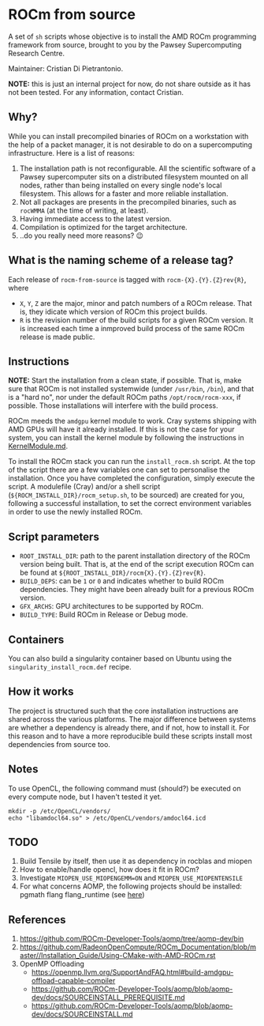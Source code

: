 # ROCm from source

A set of `sh` scripts whose objective is to install the AMD ROCm programming framework from source, brought to you by the Pawsey Supercomputing Research Centre.

Maintainer: Cristian Di Pietrantonio.

**NOTE:** this is just an internal project for now, do not share outside as it has not been tested. For any information, contact Cristian.

## Why?

While you can install precompiled binaries of ROCm on a workstation with the help of a packet manager, it is not desirable to do on a supercomputing infrastructure. Here is a list of reasons:

1. The installation path is not reconfigurable. All the scientific software of a Pawsey supercomputer sits on a distributed filesystem mounted on all nodes, rather than being installed on every single node's local filesystem. This allows for a faster and more reliable installation.
2. Not all packages are presents in the precompiled binaries, such as `rocWMMA` (at the time of writing, at least).
3. Having immediate access to the latest version.
4. Compilation is optimized for the target architecture.
5. ..do you really need more reasons? 😉

## What is the naming scheme of a release tag?

Each release of `rocm-from-source` is tagged with `rocm-{X}.{Y}.{Z}rev{R}`, where

- `X`, `Y`, `Z` are the major, minor and patch numbers of a ROCm release. That is, they idicate which version of ROCm this project builds.
- `R` is the revision number of the build scripts for a given ROCm version. It is increased each time a inmproved build process of the same ROCm release is made public.

## Instructions

**NOTE:** Start the installation from a clean state, if possible. That is, make sure that ROCm is not installed systemwide (under `/usr/bin`, `/bin`), and that is a "hard no", nor under the default ROCm paths `/opt/rocm/rocm-xxx`, if possible. Those installations will interfere with the build process.

ROCm meeds the `amdgpu` kernel module to work. Cray systems shipping with AMD GPUs will have it already installed. If this is not the case for your system, you can install the kernel module by following the instructions in [KernelModule.md](docs/KernelModule.md).

To install the ROCm stack you can run the `install_rocm.sh` script. At the top of the script there are a few variables one can set to personalise the installation. Once you have completed the configuration, simply execute the script. A modulefile (Cray) and/or a shell script (`${ROCM_INSTALL_DIR}/rocm_setup.sh`, to be sourced) are created for you, following a successful installation, to set the correct environment variables in order to use the newly installed ROCm.
 
## Script parameters

- `ROOT_INSTALL_DIR`: path to the parent installation directory of the ROCm version being built. That is, at the end of the script execution ROCm can be found at `${ROOT_INSTALL_DIR}/rocm{X}.{Y}.{Z}rev{R}`.
- `BUILD_DEPS`: can be `1` or `0` and indicates whether to build ROCm dependencies. They might have been already built for a previous ROCm version.
- `GFX_ARCHS`: GPU architectures to be supported by ROCm.
- `BUILD_TYPE`: Build ROCm in Release or Debug mode.

## Containers

You can also build a singularity container based on Ubuntu using the `singularity_install_rocm.def` recipe.


## How it works

The project is structured such that the core installation instructions are shared across the various platforms. The major difference between systems are whether a dependency is already there, and if not, how to install it. For this reason and to have a more reproducible build these scripts install most dependencies from source too.


## Notes

To use OpenCL, the following command must (should?) be executed on every compute node, but I haven't tested it yet.

```
mkdir -p /etc/OpenCL/vendors/
echo "libamdocl64.so" > /etc/OpenCL/vendors/amdocl64.icd
```

## TODO

1. Build Tensile by itself, then use it as dependency in rocblas and miopen
2. How to enable/handle opencl, how does it fit in ROCm?
3. Investigate `MIOPEN_USE_MIOPENGEMM=ON` and `MIOPEN_USE_MIOPENTENSILE`
4. For what concerns AOMP, the following projects should be installed: pgmath flang flang_runtime (see [here](https://github.com/ROCm-Developer-Tools/aomp/blob/aomp-dev/bin/build_aomp.sh))


## References

1. https://github.com/ROCm-Developer-Tools/aomp/tree/aomp-dev/bin
2. https://github.com/RadeonOpenCompute/ROCm_Documentation/blob/master//Installation_Guide/Using-CMake-with-AMD-ROCm.rst
3. OpenMP Offloading
    - https://openmp.llvm.org/SupportAndFAQ.html#build-amdgpu-offload-capable-compiler
    - https://github.com/ROCm-Developer-Tools/aomp/blob/aomp-dev/docs/SOURCEINSTALL_PREREQUISITE.md
    - https://github.com/ROCm-Developer-Tools/aomp/blob/aomp-dev/docs/SOURCEINSTALL.md
